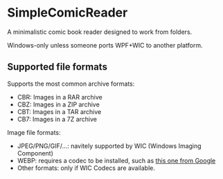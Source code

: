 # SimpleComicReader

A minimalistic comic book reader designed to work from folders.

Windows-only unless someone ports WPF+WIC to another platform.

## Supported file formats

Supports the most common archive formats:
* CBR: Images in a RAR archive
* CBZ: Images in a ZIP archive
* CBT: Images in a TAR archive
* CB7: Images in a 7Z archive

Image file formats:
* JPEG/PNG/GIF/...: navitely supported by WIC (Windows Imaging Component)
* WEBP: requires a codec to be installed, such as [this one from Google](https://storage.googleapis.com/downloads.webmproject.org/releases/webp/WebpCodecSetup.exe)
* Other formats: only if WIC Codecs are available.
